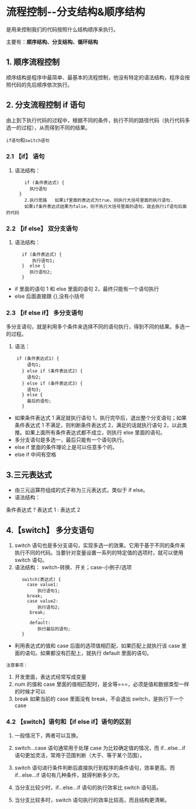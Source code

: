 # 流程控制--分支结构&顺序结构

是用来控制我们的代码按照什么结构顺序来执行。

主要有：**顺序结构、分支结构、循环结构**

## 1. 顺序流程控制

顺序结构是程序中最简单、最基本的流程控制，他没有特定的语法结构，程序会按照代码的先后顺序依次执行。

## 2. 分支流程控制 if 语句

由上到下执行代码的过程中，根据不同的条件，执行不同的路径代码（执行代码多选一的过程），从而得到不同的结果。

`if语句`和`switch语句`

### 2.1 【if】 语句

1. 语法结构：

```
       if (条件表达式) {
         执行语句
     }
       2.执行思路   如果if里面的表达式为true，则执行大括号里面的执行语句.
       如果if条件表达式结果为false，则不执行大括号里面的语句，就去执行if语句后面的代码
```

### 2.2 【if else】 双分支语句

1. 语法结构：

```
      if (条件表达式) {
          执行语句1;
      }  else {
         执行语句2;
      }
```

- if 里面的语句 1 和 else 里面的语句 2，最终只能有一个语句执行
- else 后面直接跟 {},没有小括号

### 2.3 【if else if】 多分支语句

多分支语句，就是利用多个条件来选择不同的语句执行，得到不同的结果。多选一的过程。

1. 语法：

```
    if (条件表达式1) {
        语句1;
      } else if (条件表达式2) {
        语句2;
      } else if (条件表达式3) {
        语句3;
      } else {
        最后的语句;
      }
```

- 如果条件表达式 1 满足就执行语句 1，执行完毕后，退出整个分支语句；如果条件表达式 1 不满足，则判断条件表达式 2，满足的话就执行语句 2，以此类推。如果上面所有条件表达式都不成立，则执行 else 里面的语句。
- 多分支语句是多选一，最后只能有一个语句执行。
- else if 里面的条件理论上是可以任意多个的。
- else if 中间有空格

## 3.三元表达式

- 由三元运算符组成的式子称为三元表达式，类似于 if else。
- 语法结构：

条件表达式 ? 表达式 1 : 表达式 2

## 4.【switch】 多分支语句

1. switch 语句也是多分支语句，实现多选一的效果。它用于基于不同的条件来执行不同的代码。当要针对变量设置一系列的特定值的选项时，就可以使用 switch 语句。
2. 语法结构：
   switch-转换、开关；case-小例子/选项

```
      switch(表达式) {
        case value1:
            执行语句1;
        break;
        case value2:
            执行语句2;
         break;
            ...
         default:
            执行最后的语句;
      }
```

- 利用表达式的值和 case 后面的选项值相匹配，如果匹配上就执行该 case 里面的语句。如果都没有匹配上，就执行 default 里面的语句。

`注意事项：`

1. 开发里面，表达式经常写成变量
2. num 的值和 case 里面的值相匹配时，是全等===，必须是值和数据类型一样的时候才可以
3. break 如果当前的 case 里面没有 break，不会退出 switch，是执行下一个 case

### 4.2 【switch】语句和【if else if】语句的区别

1. 一般情况下，两者可以互换。

2. switch...case 语句通常用于处理 case 为比较确定值的情况，而 if...else...if 语句更加灵活，常用于范围判断（大于、等于某个范围）。

3. switch 语句进行条件判断后直接执行到程序的条件语句，效率更高。而 if...else...if 语句有几种条件，就得判断多少次。

4. 当分支比较少时，if...else...if 语句的执行效率比 switch 语句高。

5. 当分支比较多时，switch 语句执行的效率比较高，而且结构更清晰。
